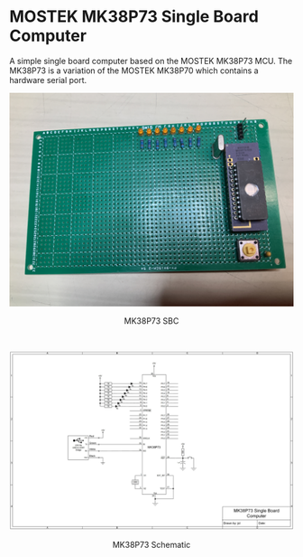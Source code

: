 # MOSTEK MK38P73 Single Board Computer
A simple single board computer based on the MOSTEK MK38P73 MCU. The MK38P73 is a variation of the MOSTEK MK38P70 which contains a hardware serial port.
<p align="center"><img src="/images/MK38P73 SBC Photo.jpg"/>
<p align="center">MK38P73 SBC</p><br>
<p align="center"><img src="/images/MK38P73 SBC.jpg"/>
<p align="center">MK38P73 Schematic</p><br>
